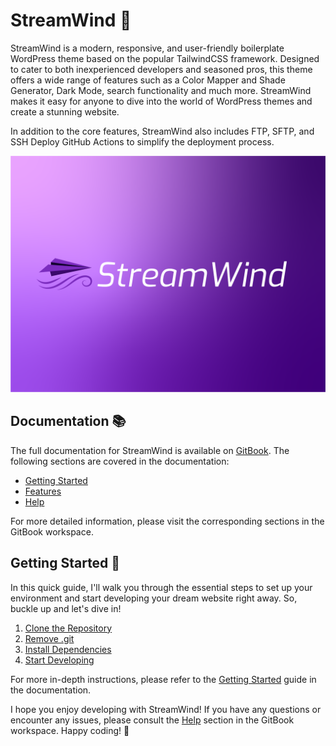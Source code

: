 # StreamWind 💨

StreamWind is a modern, responsive, and user-friendly boilerplate WordPress theme based on the popular TailwindCSS framework. Designed to cater to both inexperienced developers and seasoned pros, this theme offers a wide range of features such as a Color Mapper and Shade Generator, Dark Mode, search functionality and much more. StreamWind makes it easy for anyone to dive into the world of WordPress themes and create a stunning website.

In addition to the core features, StreamWind also includes FTP, SFTP, and SSH Deploy GitHub Actions to simplify the deployment process.

![Header Image](screenshot.png)

## Documentation 📚

The full documentation for StreamWind is available on [GitBook](https://nikolailehbrink.gitbook.io/streamwind). The following sections are covered in the documentation:

- [Getting Started](https://nikolailehbrink.gitbook.io/streamwind/getting-started)
- [Features](https://nikolailehbrink.gitbook.io/streamwind/features)
- [Help](https://nikolailehbrink.gitbook.io/streamwind/help)

For more detailed information, please visit the corresponding sections in the GitBook workspace.

## Getting Started 🚀

In this quick guide, I'll walk you through the essential steps to set up your environment and start developing your dream website right away. So, buckle up and let's dive in!

1. [Clone the Repository](https://nikolailehbrink.gitbook.io/streamwind/getting-started/step-1-clone-repository)
2. [Remove .git](https://nikolailehbrink.gitbook.io/streamwind/getting-started/step-2-remove-.git)
3. [Install Dependencies](https://nikolailehbrink.gitbook.io/streamwind/getting-started/step-3-install-dependencies)
4. [Start Developing](https://nikolailehbrink.gitbook.io/streamwind/getting-started/step-4-start-developing)

For more in-depth instructions, please refer to the [Getting Started](https://nikolailehbrink.gitbook.io/streamwind/getting-started) guide in the documentation.

I hope you enjoy developing with StreamWind! If you have any questions or encounter any issues, please consult the [Help](https://nikolailehbrink.gitbook.io/streamwind/help) section in the GitBook workspace. Happy coding! 🎉
